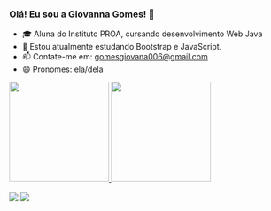 ### Olá! Eu sou a Giovanna Gomes! 👋


- 🎓 Aluna do Instituto PROA, cursando desenvolvimento Web Java
- 🌱 Estou atualmente estudando Bootstrap e JavaScript.
- 📫 Contate-me em: gomesgiovana006@gmail.com
- 😄 Pronomes: ela/dela

<!-- stats -->
<a href="https://github.com/rafaballerini">
  <img height="180em" src="https://github-readme-stats.vercel.app/api?username=annavoigg&show_icons=true&theme=dracula&include_all_commits=true&count_private=true"/>
  <img height="180em" src="https://github-readme-stats.vercel.app/api/top-langs/?username=annavoigg&layout=compact&langs_count=7&theme=dracula"/>
</div>
<div style="display: inline_block"><br>
  
<!--   icones -->
 <div> 
  <a href = "mailto:gomesgiovanna006@gmail.com"><img src="https://img.shields.io/badge/-Gmail-%23333?style=for-the-badge&logo=gmail&logoColor=white" target="_blank"></a>
  <a href="https://www.linkedin.com/in/giovanna-gomes-cortez-790197229/" target="_blank"><img src="https://img.shields.io/badge/-LinkedIn-%230077B5?style=for-the-badge&logo=linkedin&logoColor=white" target="_blank"></a> 
